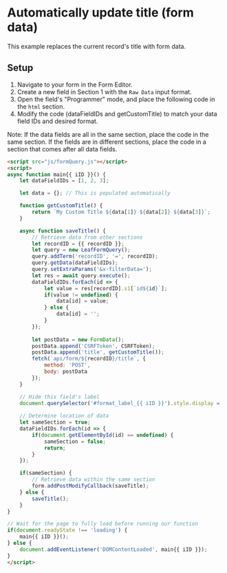 # Automatically update title (form data)

This example replaces the current record's title with form data.

## Setup
1. Navigate to your form in the Form Editor.
2. Create a new field in Section 1 with the `Raw Data` input format.
3. Open the field's "Programmer" mode, and place the following code in the `html` section.
4. Modify the code (dataFieldIDs and getCustomTitle) to match your data field IDs and desired format.

Note: If the data fields are all in the same section, place the code in the same section. If the fields are in different sections, place the code in a section that comes after all data fields.

```html
<script src="js/formQuery.js"></script>
<script>
async function main{{ iID }}() {
    let dataFieldIDs = [1, 2, 3];

    let data = {}; // This is populated automatically

    function getCustomTitle() {
        return `My Custom Title ${data[1]} ${data[2]} ${data[3]}`;
    }

    async function saveTitle() {
        // Retrieve data from other sections
        let recordID = {{ recordID }};
        let query = new LeafFormQuery();
        query.addTerm('recordID', '=', recordID);
        query.getData(dataFieldIDs);
        query.setExtraParams('&x-filterData=');
        let res = await query.execute();
        dataFieldIDs.forEach(id => {
            let value = res[recordID].s1[`id${id}`];
            if(value != undefined) {
                data[id] = value;
            } else {
                data[id] = '';
            }
        });
      
        let postData = new FormData();
        postData.append('CSRFToken', CSRFToken);
        postData.append('title', getCustomTitle());
        fetch(`api/form/${recordID}/title`, {
            method: 'POST',
            body: postData
        });
    }

    // Hide this field's label
    document.querySelector('#format_label_{{ iID }}').style.display = 'none';
    
    // Determine location of data
    let sameSection = true;
    dataFieldIDs.forEach(id => {
        if(document.getElementById(id) == undefined) {
            sameSection = false;
            return;
        }
    });

    if(sameSection) {
        // Retrieve data within the same section
        form.addPostModifyCallback(saveTitle);
    } else {
        saveTitle();
    }
}

// Wait for the page to fully load before running our function
if(document.readyState !== 'loading') {
    main{{ iID }}();
} else {
    document.addEventListener('DOMContentLoaded', main{{ iID }});
}
</script>
```
